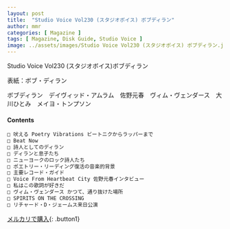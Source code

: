 ```yaml
---
layout: post
title:  "Studio Voice Vol230 (スタジオボイス) ボブディラン"
author: mmr
categories: [ Magazine ]
tags: [ Magazine, Disk Guide, Studio Voice ]
image: ../assets/images/Studio Voice Vol230 (スタジオボイス) ボブディラン.jpg
---
```


Studio Voice Vol230 (スタジオボイス)ボブディラン

表紙：ボブ・ディラン

ボブディラン　デイヴィッド・アムラム　佐野元春　ヴィム・ヴェンダース　大川ひとみ　メイヨ・トンプソン

#### Contents
```md
□ 吠える Poetry Vibrations ビートニクからラッパーまで
□ Beat Now
□ 詩人としてのディラン
□ ディランと息子たち
□ ニューヨークのロック詩人たち
□ ポエトリー・リーディング復活の音楽的背景
□ 主要レコード・ガイド
□ Voice From Heartbeat City 佐野元春インタビュー
□ 私はこの歌詞が好きだ
□ ヴィム・ヴェンダース かつて、通り抜けた場所
□ SPIRITS ON THE CROSSING
□ リチャード・D・ジェームス来日公演
```

[メルカリで購入](https://jp.mercari.com/item/m83378534069?afid=6142608987){: .button1}
